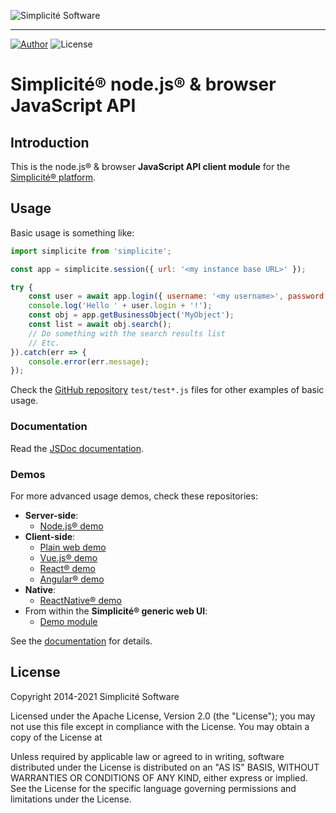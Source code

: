 ![Simplicit&eacute; Software](https://www.simplicite.io/resources/logos/logo250-grey.png)
* * *

<a href="https://www.simplicite.io"><img src="https://img.shields.io/badge/author-Simplicite_Software-blue.svg?style=flat-square" alt="Author"></a>&nbsp;<img src="https://img.shields.io/badge/license-Apache--2.0-orange.svg?style=flat-square" alt="License">

Simplicit&eacute;&reg; node.js&reg; &amp; browser JavaScript API
================================================================

Introduction
------------

This is the node.js&reg; &amp; browser **JavaScript API client module** for the [Simplicit&eacute;&reg; platform](https://www.simplicitesoftware.com).

Usage
-----

Basic usage is something like:

```javascript
import simplicite from 'simplicite';

const app = simplicite.session({ url: '<my instance base URL>' });

try {
	const user = await app.login({ username: '<my username>', password: '<my password>' });
	console.log('Hello ' + user.login + '!');
	const obj = app.getBusinessObject('MyObject');
	const list = await obj.search();
	// Do something with the search results list
	// Etc.
}).catch(err => {
	console.error(err.message);
});
```

Check the [GitHub repository](https://github.com/simplicitesoftware/nodejs-api) `test/test*.js`
files for other examples of basic usage.

### Documentation

Read the [JSDoc documentation](https://simplicitesoftware.github.io/nodejs-api/).

### Demos

For more advanced usage demos, check these repositories:

- **Server-side**:
	- [Node.js&reg; demo](https://github.com/simplicitesoftware/nodejs-demo)
- **Client-side**:
	- [Plain web demo](https://github.com/simplicitesoftware/web-demo)
	- [Vue.js&reg; demo](https://github.com/simplicitesoftware/vue-demo)
	- [React&reg; demo](https://github.com/simplicitesoftware/react-demo)
	- [Angular&reg; demo](https://github.com/simplicitesoftware/angular-demo)
- **Native**:
	- [ReactNative&reg; demo](https://github.com/simplicitesoftware/react-native-demo)
- From within the **Simplicit&eacute;&reg; generic web UI**:
	- [Demo module](https://github.com/simplicitesoftware/module-demo-jslib)

See the [documentation](https://simplicitesoftware.github.io/nodejs-api/) for details.

License
-------

Copyright 2014-2021 Simplicit&eacute; Software

Licensed under the Apache License, Version 2.0 (the "License");
you may not use this file except in compliance with the License.
You may obtain a copy of the License at

[](http://www.apache.org/licenses/LICENSE-2.0)

Unless required by applicable law or agreed to in writing, software
distributed under the License is distributed on an "AS IS" BASIS,
WITHOUT WARRANTIES OR CONDITIONS OF ANY KIND, either express or implied.
See the License for the specific language governing permissions and
limitations under the License.
